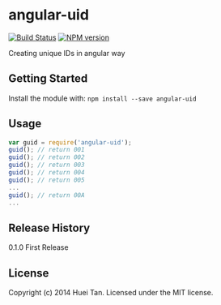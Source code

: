 # angular-uid 
[![Build Status](https://travis-ci.org/easy-node/angular-uid.svg?branch=v0.1.0)](https://travis-ci.org/easy-node/angular-uid)
[![NPM version](https://badge.fury.io/js/angular-uid.svg)](http://badge.fury.io/js/angular-uid)

Creating unique IDs in angular way

## Getting Started
Install the module with: `npm install --save angular-uid`

## Usage
```javascript
var guid = require('angular-uid');
guid(); // return 001
guid(); // return 002
guid(); // return 003
guid(); // return 004
guid(); // return 005
...
guid(); // return 00A
...
```

## Release History
0.1.0 First Release

## License
Copyright (c) 2014 Huei Tan. Licensed under the MIT license.
